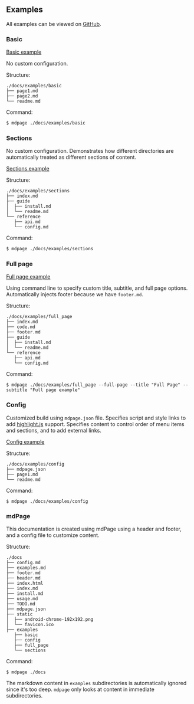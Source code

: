 ## Examples

All examples can be viewed on [GitHub](https://github.com/bojand/mdpage).

### Basic

[Basic example](/examples/basic)

No custom configuration.

Structure:

```
./docs/examples/basic
├── page1.md
├── page2.md
└── readme.md
```

Command:

```sh
$ mdpage ./docs/examples/basic
```

### Sections 

No custom configuration. Demonstrates how different directories are automatically treated as different sections of content.

[Sections example](/examples/sections)

Structure:

```
./docs/examples/sections
├── index.md
├── guide
│  ├── install.md
│  └── readme.md
└── reference
   ├── api.md
   └── config.md
```

Command:

```sh
$ mdpage ./docs/examples/sections
```

### Full page

[Full page example](/examples/full_page)

Using command line to specify custom title, subtitle, and full page options.
Automatically injects footer because we have `footer.md`.

Structure:

```
./docs/examples/full_page
├── index.md
├── code.md
├── footer.md
├── guide
│  ├── install.md
│  └── readme.md
└── reference
   ├── api.md
   └── config.md
```

Command:

```
$ mdpage ./docs/examples/full_page --full-page --title "Full Page" --subtitle "Full page example"
```

### Config 

Customized build using `mdpage.json` file. Specifies script and style links to add [highlight.js](https://highlightjs.org/) support. Specifies content to control order of menu items and sections, and to add external links.

[Config example](/examples/config)

Structure:

```
./docs/examples/config
├── mdpage.json
├── page1.md
└── readme.md
```

Command:

```
$ mdpage ./docs/examples/config
```

### mdPage

This documentation is created using mdPage using a header and footer, and a config file to customize content.

Structure:

```
./docs
├── config.md
├── examples.md
├── footer.md
├── header.md
├── index.html
├── index.md
├── install.md
├── usage.md
├── TODO.md
├── mdpage.json
├── static
│  ├── android-chrome-192x192.png
│  └── favicon.ico
├── examples
   ├── basic
   ├── config
   ├── full_page
   └── sections
```

Command:

```
$ mdpage ./docs
```

The markdown content in `examples` subdirectories is automatically ignored since it's too deep. `mdpage` only looks at content in immediate subdirectories.
